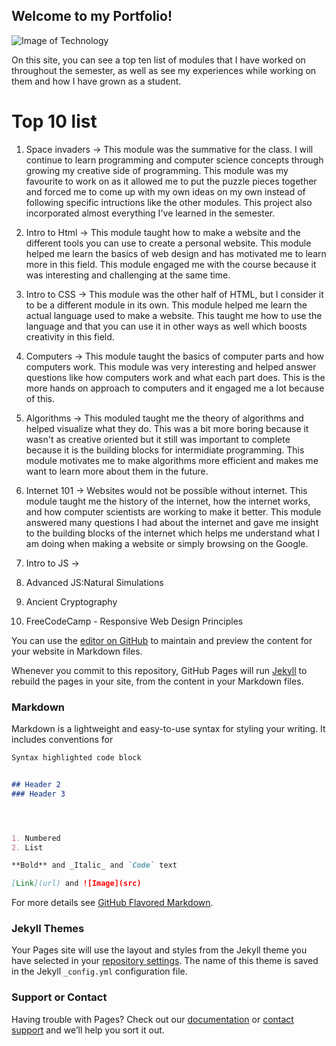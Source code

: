 ## Welcome to my Portfolio!
![Image of Technology](https://www.cpacanada.ca/-/media/site/operational/ec-education-certification/images/g10269-ec.jpg)

On this site, you can see a top ten list of modules that I have worked on throughout the semester, as well as see my experiences while working on them and how I have grown as a student.

# Top 10 list
1. Space invaders -> This module was the summative for the class. I will continue to learn programming and computer science concepts through growing my creative side of programming. This module was my favourite to work on as it allowed me to put the puzzle pieces together and forced me to come up with my own ideas on my own instead of following specific intructions like the other modules. This project also incorporated almost everything I've learned in the semester.

2. Intro to Html -> This module taught how to make a website and the different tools you can use to create a personal website. This module helped me learn the basics of web design and has motivated me to learn more in this field. This module engaged me with the course because it was interesting and challenging at the same time. 

3. Intro to CSS -> This module was the other half of HTML, but I consider it to be a different module in its own. This module helped me learn the actual language used to make a website. This taught me how to use the language and that you can use it in other ways as well which boosts creativity in this field. 

4. Computers -> This module taught the basics of computer parts and how computers work. This module was very interesting and helped answer questions like how computers work and what each part does. This is the more hands on approach to computers and it engaged me a lot because of this.

5. Algorithms -> This moduled taught me the theory of algorithms and helped visualize what they do. This was a bit more boring because it wasn't as creative oriented but it still was important to complete because it is the building blocks for intermidiate programming. This module motivates me to make algorithms more efficient and makes me want to learn more about them in the future.

6. Internet 101 -> Websites would not be possible without internet. This module taught me the history of the internet, how the internet works, and how computer scientists are working to make it better. This module answered many questions I had about the internet and gave me insight to the building blocks of the internet which helps me understand what I am doing when making a website or simply browsing on the Google. 
7. Intro to JS -> 
8. Advanced JS:Natural Simulations
9. Ancient Cryptography
10. FreeCodeCamp - Responsive Web Design Principles






You can use the [editor on GitHub](https://github.com/ChrisVodden/Portfolio/edit/master/index.md) to maintain and preview the content for your website in Markdown files.

Whenever you commit to this repository, GitHub Pages will run [Jekyll](https://jekyllrb.com/) to rebuild the pages in your site, from the content in your Markdown files.

### Markdown

Markdown is a lightweight and easy-to-use syntax for styling your writing. It includes conventions for

```markdown
Syntax highlighted code block


## Header 2
### Header 3




1. Numbered
2. List

**Bold** and _Italic_ and `Code` text

[Link](url) and ![Image](src)
```

For more details see [GitHub Flavored Markdown](https://guides.github.com/features/mastering-markdown/).

### Jekyll Themes

Your Pages site will use the layout and styles from the Jekyll theme you have selected in your [repository settings](https://github.com/ChrisVodden/Portfolio/settings). The name of this theme is saved in the Jekyll `_config.yml` configuration file.

### Support or Contact

Having trouble with Pages? Check out our [documentation](https://help.github.com/categories/github-pages-basics/) or [contact support](https://github.com/contact) and we’ll help you sort it out.

